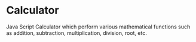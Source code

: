 # Calculator
 Java Script Calculator which perform various mathematical functions such as addition, subtraction, multiplication, division, root, etc. 
